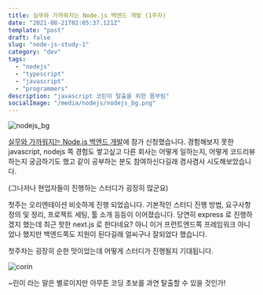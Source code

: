 ```yaml
---
title: 실무와 가까워지는 Node.js 백엔드 개발 (1주차)
date: "2021-08-21T02:05:37.121Z"
template: "post"
draft: false
slug: "node-js-study-1"
category: "dev"
tags:
  - "nodejs"
  - "typescript"
  - "javascript"
  - "programmers"
description: "javascript 코린이 탈출을 위한 몸부림"
socialImage: "/media/nodejs/nodejs_bg.png"
---
```


![nodejs_bg](/media/nodejs/nodejs_bg.jpg)

[실무와 가까워지는 Node.js 백엔드 개발](https://programmers.co.kr/learn/courses/12547)에 참가 신청했습니다. 경험해보지 못한 javascript, nodejs 쪽 경험도 쌓고싶고 다른 회사는 어떻게 일하는지, 어떻게 코드리뷰하는지 궁금하기도 했고 같이 공부하는 분도 참여하신다길래 겸사겸사 시도해보았습니다.

(그나저나 현업자들이 진행하는 스터디가 굉장히 많군요)

첫주는 오리엔테이션 비슷하게 진행 되었습니다. 기본적인 스터디 진행 방법, 요구사항 정의 및 정리, 프로젝트 세팅, 툴 소개 등등이 이어졌습니다. 당연히 express 로 진행하겠지 했는데 최근 핫한 next.js 로 한다네요? 아니 이거 프런트엔드쪽 프레임워크 아니었나 했지만 백엔드쪽도 지원이 된다길래 얼씨구나 잘되었다 했습니다.

첫주차는 굉장히 순한 맛이었는데 어떻게 스터디가 진행될지 기대됩니다.

![corin](/media/nodejs/roll-out-corin.jpg)

~린이 라는 말은 별로이지만 아무튼 코딩 초보를 과연 탈출할 수 있을 것인가!